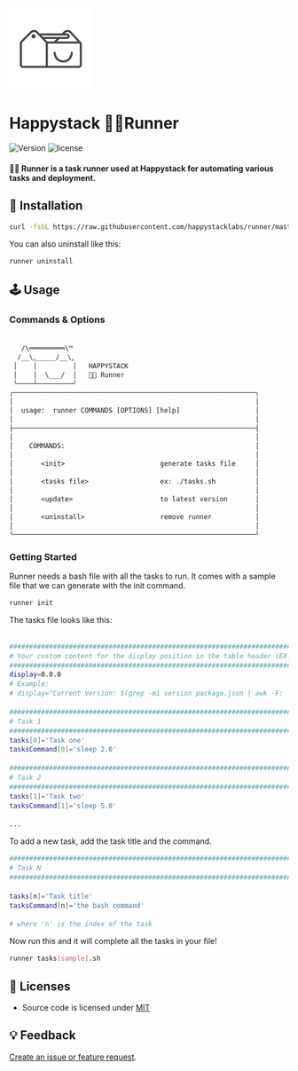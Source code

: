 <img src=".github/happystack.png" alt="Happystack" width="150" height="150" />

# Happystack 🏃🏼Runner
![Version](https://img.shields.io/badge/Version-0.3.0-green.svg?style=flat)
![license](https://img.shields.io/github/license/mashape/apistatus.svg)

#### 🏃🏼 Runner is a task runner used at Happystack for automating various tasks and deployment.

## 🔧 Installation
```bash
curl -fsSL https://raw.githubusercontent.com/happystacklabs/runner/master/install.sh | sudo sh
```

You can also uninstall like this:
```bash
runner uninstall
```

## 🕹 Usage

### Commands & Options
```

   /\═════════\™
  /__\‸_____/__\‸
 │    │         │   HAPPYSTACK
 │    │  \___/  │   🏃🏼 Runner
 ╰────┴─────────╯
╭─────────────────────────────────────────────────────────────╮
│                                                             │
│  usage:  runner COMMANDS [OPTIONS] [help]                   │
│                                                             │
├─────────────────────────────────────────────────────────────┤
│                                                             │
│    COMMANDS:                                                │
│                                                             │
│       <init>                        generate tasks file     │
│                                                             │
│       <tasks file>                  ex: ./tasks.sh          │
│                                                             │
│       <update>                      to latest version       │
│                                                             │
│       <uninstall>                   remove runner           │
│                                                             │
╰─────────────────────────────────────────────────────────────╯

```

### Getting Started

Runner needs a bash file with all the tasks to run. It comes with a sample file
that we can generate with the init command.

``` bash
runner init
```

The tasks file looks like this:
``` bash

################################################################################
# Your custom content for the display position in the table header (EX: version)
################################################################################
display=0.0.0
# Example:
# display="Current Version: $(grep -m1 version package.json | awk -F: '{ print $2 }' | sed 's/[", ]//g')"

################################################################################
# Task 1
################################################################################
tasks[0]='Task one'
tasksCommand[0]='sleep 2.0'

################################################################################
# Task 2
################################################################################
tasks[1]='Task two'
tasksCommand[1]='sleep 5.0'

...

```

To add a new task, add the task title and the command.

``` bash
################################################################################
# Task N
################################################################################

tasks[n]='Task title'
tasksCommand[n]='the bash command'

# where 'n' is the index of the task
```

Now run this and it will complete all the tasks in your file!
``` bash
runner tasks[sample].sh
```


## 📄 Licenses
* Source code is licensed under [MIT](https://opensource.org/licenses/MIT)

## 💡 Feedback
[Create an issue or feature request](https://github.com/happystacklabs/runner/issues/new).
